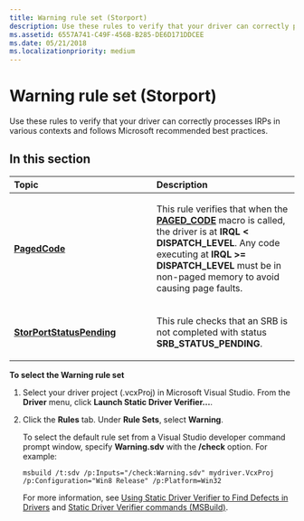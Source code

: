 ```yaml
---
title: Warning rule set (Storport)
description: Use these rules to verify that your driver can correctly processes IRPs in various contexts and follows Microsoft recommended best practices.
ms.assetid: 6557A741-C49F-456B-B285-DE6D171DDCEE
ms.date: 05/21/2018
ms.localizationpriority: medium
---
```


# Warning rule set (Storport)


Use these rules to verify that your driver can correctly processes IRPs in various contexts and follows Microsoft recommended best practices.

## In this section


<table>
<colgroup>
<col width="50%" />
<col width="50%" />
</colgroup>
<thead>
<tr class="header">
<th align="left">Topic</th>
<th align="left">Description</th>
</tr>
</thead>
<tbody>
<tr class="odd">
<td align="left"><p><a href="storport-pagedcode.md" data-raw-source="[&lt;strong&gt;PagedCode&lt;/strong&gt;](storport-pagedcode.md)"><strong>PagedCode</strong></a></p></td>
<td align="left"><p>This rule verifies that when the <a href="https://docs.microsoft.com/windows-hardware/drivers/kernel/mm-bad-pointer" data-raw-source="[&lt;strong&gt;PAGED_CODE&lt;/strong&gt;](../kernel/mm-bad-pointer.md)"><strong>PAGED_CODE</strong></a> macro is called, the driver is at <strong>IRQL &lt; DISPATCH_LEVEL</strong>. Any code executing at <strong>IRQL &gt;= DISPATCH_LEVEL</strong> must be in non-paged memory to avoid causing page faults.</p></td>
</tr>
<tr class="even">
<td align="left"><p><a href="storport-storportstatuspending.md" data-raw-source="[&lt;strong&gt;StorPortStatusPending&lt;/strong&gt;](storport-storportstatuspending.md)"><strong>StorPortStatusPending</strong></a></p></td>
<td align="left"><p>This rule checks that an SRB is not completed with status <strong>SRB_STATUS_PENDING</strong>.</p></td>
</tr>
</tbody>
</table>

 

**To select the Warning rule set**

1.  Select your driver project (.vcxProj) in Microsoft Visual Studio. From the **Driver** menu, click **Launch Static Driver Verifier…**.

2.  Click the **Rules** tab. Under **Rule Sets**, select **Warning**.

    To select the default rule set from a Visual Studio developer command prompt window, specify **Warning.sdv** with the **/check** option. For example:

    ```
    msbuild /t:sdv /p:Inputs="/check:Warning.sdv" mydriver.VcxProj /p:Configuration="Win8 Release" /p:Platform=Win32
    ```

    For more information, see [Using Static Driver Verifier to Find Defects in Drivers](./using-static-driver-verifier-to-find-defects-in-drivers.md) and [Static Driver Verifier commands (MSBuild)](./-static-driver-verifier-commands--msbuild-.md).

 

